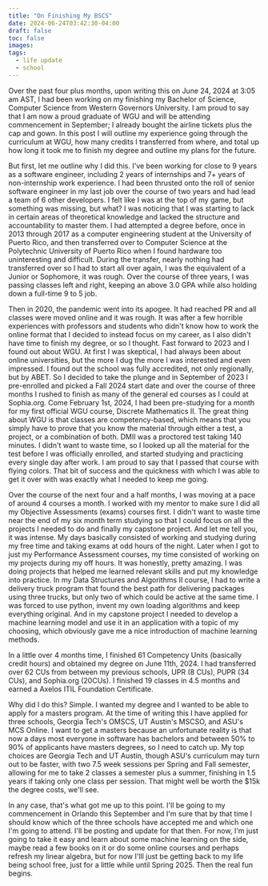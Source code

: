 ```yaml
---
title: "On Finishing My BSCS"
date: 2024-06-24T03:42:30-04:00
draft: false
toc: false
images:
tags:
  - life update
  - school
---
```

Over the past four plus months, upon writing this on June 24, 2024 at 3:05 am AST, I had been working on my finishing my Bachelor of Science, Computer Science from Western Governors University. I am proud to say that I am now a proud graduate of WGU and will be attending commencement in September; I already bought the airline tickets plus the cap and gown. In this post I will outline my experience going through the curriculum at WGU, how many credits I transferred from where, and total up how long it took me to finish my degree and outline my plans for the future.

But first, let me outline why I did this. I've been working for close to 9 years as a software engineer, including 2 years of internships and 7+ years of non-internship work experience. I had been thrusted onto the roll of senior software engineer in my last job over the course of two years and had lead a team of 6 other developers. I felt like I was at the top of my game, but something was missing, but what? I was noticing that I was starting to lack in certain areas of theoretical knowledge and lacked the structure and accountability to master them. I had attempted a degree before, once in 2013 through 2017 as a computer engineering student at the University of Puerto Rico, and then transferred over to Computer Science at the Polytechnic University of Puerto Rico when I found hardware too uninteresting and difficult. During the transfer, nearly nothing had transferred over so I had to start all over again, I was the equivalent of a Junior or Sophomore, it was rough. Over the course of three years, I was passing classes left and right, keeping an above 3.0 GPA while also holding down a full-time 9 to 5 job.

Then in 2020, the pandemic went into its apogee. It had reached PR and all classes were moved online and it was rough. It was after a few horrible experiences with professors and students who didn't know how to work the online format that I decided to instead focus on my career, as I also didn't have time to finish my degree, or so I thought. Fast forward to 2023 and I found out about WGU. At first I was skeptical, I had always been about online universities, but the more I dug the more I was interested and even impressed. I found out the school was fully accredited, not only regionally, but by ABET. So I decided to take the plunge and in September of 2023 I pre-enrolled and picked a Fall 2024 start date and over the course of three months I rushed to finish as many of the general ed courses as I could at Sophia.org. Come February 1st, 2024, I had been pre-studying for a month for my first official WGU course, Discrete Mathematics II. The great thing about WGU is that classes are competency-based, which means that you simply have to prove that you know the material through either a test, a project, or a combination of both. DMII was a proctored test taking 140 minutes. I didn't want to waste time, so I looked up all the material for the test before I was officially enrolled, and started studying and practicing every single day after work. I am proud to say that I passed that course with flying colors. That bit of success and the quickness with which I was able to get it over with was exactly what I needed to keep me going.

Over the course of the next four and a half months, I was moving at a pace of around 4 courses a month. I worked with my mentor to make sure I did all my Objective Assessments (exams) courses first. I didn't want to waste time near the end of my six month term studying so that I could focus on all the projects I needed to do and finally my capstone project. And let me tell you, it was intense. My days basically consisted of working and studying during my free time and taking exams at odd hours of the night. Later when I got to just my Performance Assessment courses, my time consisted of working on my projects during my off hours. It was honestly, pretty amazing. I was doing projects that helped me learned relevant skills and put my knowledge into practice. In my Data Structures and Algorithms II course, I had to write a delivery truck program that found the best path for delivering packages using three trucks, but only two of which could be active at the same time. I was forced to use python, invent my own loading algorithms and keep everything original. And in my capstone project I needed to develop a machine learning model and use it in an application with a topic of my choosing, which obviously gave me a nice introduction of machine learning methods.

In a little over 4 months time, I finished 61 Competency Units (basically credit hours) and obtained my degree on June 11th, 2024. I had transferred over 62 CUs from between my previous schools, UPR (8 CUs), PUPR (34 CUs), and Sophia.org (20CUs). I finished 19 classes in 4.5 months and earned a Axelos ITIL Foundation Certificate.

Why did I do this? Simple. I wanted my degree and I wanted to be able to apply for a masters program. At the time of writing this I have applied for three schools, Georgia Tech's OMSCS, UT Austin's MSCSO, and ASU's MCS Online. I want to get a masters because an unfortunate reality is that now a days most everyone in software has bachelors and between 50% to 90% of applicants have masters degrees, so I need to catch up. My top choices are Georgia Tech and UT Austin, though ASU's curriculum may turn out to be faster, with two 7.5 week sessions per Spring and Fall semester, allowing for me to take 2 classes a semester plus a summer, finishing in 1.5 years if taking only one class per session. That might well be worth the $15k the degree costs, we'll see.

In any case, that's what got me up to this point. I'll be going to my commencement in Orlando this September and I'm sure that by that time I should know which of the three schools have accepted me and which one I'm going to attend. I'll be posting and update for that then. For now, I'm just going to take it easy and learn about some machine learning on the side, maybe read a few books on it or do some online courses and perhaps refresh my linear algebra, but for now I'lll just be getting back to my life being school free, just for a little while until Spring 2025. Then the real fun begins.
